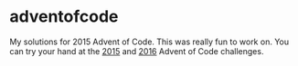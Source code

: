 # adventofcode
My solutions for 2015 Advent of Code. This was really fun to work on. You can try your hand at the [2015](adventofcode.com/2015) and [2016](adventofcode.com/2016) Advent of Code challenges.
